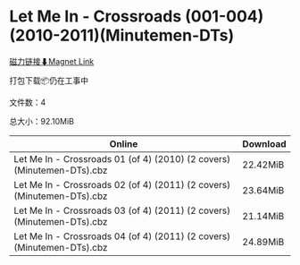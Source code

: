 # Let Me In - Crossroads (001-004)(2010-2011)(Minutemen-DTs)

[磁力链接⬇Magnet Link](magnet:?xt=urn:btih:c059ef9239234b2d436681cb2fca8339c5414516&dn=Let%20Me%20In%20-%20Crossroads%20%28001-004%29%282010-2011%29%28Minutemen-DTs%29)

打包下载📦仍在工事中

文件数：4

总大小：92.10MiB

Online | Download
--- | ---
Let Me In - Crossroads 01 (of 4) (2010) (2 covers) (Minutemen-DTs).cbz | 22.42MiB
Let Me In - Crossroads 02 (of 4) (2011) (2 covers) (Minutemen-DTs).cbz | 23.64MiB
Let Me In - Crossroads 03 (of 4) (2011) (2 covers) (Minutemen-DTs).cbz | 21.14MiB
Let Me In - Crossroads 04 (of 4) (2011) (2 covers) (Minutemen-DTs).cbz | 24.89MiB